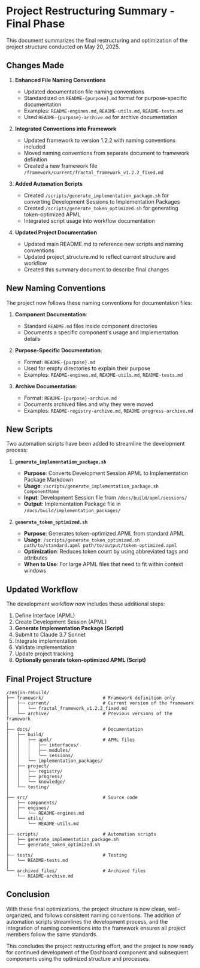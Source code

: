 # Project Restructuring Summary - Final Phase

This document summarizes the final restructuring and optimization of the project structure conducted on May 20, 2025.

## Changes Made

1. **Enhanced File Naming Conventions**
   - Updated documentation file naming conventions
   - Standardized on `README-{purpose}.md` format for purpose-specific documentation
   - Examples: `README-engines.md`, `README-utils.md`, `README-tests.md`
   - Used `README-{purpose}-archive.md` for archive documentation

2. **Integrated Conventions into Framework**
   - Updated framework to version 1.2.2 with naming conventions included
   - Moved naming conventions from separate document to framework definition
   - Created a new framework file `/framework/current/fractal_framework_v1.2.2_fixed.md`

3. **Added Automation Scripts**
   - Created `/scripts/generate_implementation_package.sh` for converting Development Sessions to Implementation Packages
   - Created `/scripts/generate_token_optimized.sh` for generating token-optimized APML
   - Integrated script usage into workflow documentation

4. **Updated Project Documentation**
   - Updated main README.md to reference new scripts and naming conventions
   - Updated project_structure.md to reflect current structure and workflow
   - Created this summary document to describe final changes

## New Naming Conventions

The project now follows these naming conventions for documentation files:

1. **Component Documentation**: 
   - Standard `README.md` files inside component directories
   - Documents a specific component's usage and implementation details

2. **Purpose-Specific Documentation**:
   - Format: `README-{purpose}.md`
   - Used for empty directories to explain their purpose
   - Examples: `README-engines.md`, `README-utils.md`, `README-tests.md`

3. **Archive Documentation**:
   - Format: `README-{purpose}-archive.md`
   - Documents archived files and why they were moved
   - Examples: `README-registry-archive.md`, `README-progress-archive.md`

## New Scripts

Two automation scripts have been added to streamline the development process:

1. **`generate_implementation_package.sh`**
   - **Purpose**: Converts Development Session APML to Implementation Package Markdown
   - **Usage**: `/scripts/generate_implementation_package.sh ComponentName`
   - **Input**: Development Session file from `/docs/build/apml/sessions/`
   - **Output**: Implementation Package file in `/docs/build/implementation_packages/`

2. **`generate_token_optimized.sh`**
   - **Purpose**: Generates token-optimized APML from standard APML
   - **Usage**: `/scripts/generate_token_optimized.sh path/to/standard.apml path/to/output/token-optimized.apml`
   - **Optimization**: Reduces token count by using abbreviated tags and attributes
   - **When to Use**: For large APML files that need to fit within context windows

## Updated Workflow

The development workflow now includes these additional steps:

1. Define Interface (APML)
2. Create Development Session (APML)
3. **Generate Implementation Package (Script)**
4. Submit to Claude 3.7 Sonnet
5. Integrate implementation
6. Validate implementation
7. Update project tracking
8. **Optionally generate token-optimized APML (Script)**

## Final Project Structure

```
/zenjin-rebuild/
├── framework/                      # Framework definition only
│   ├── current/                    # Current version of the framework
│   │   └── fractal_framework_v1.2.2_fixed.md
│   └── archive/                    # Previous versions of the framework
│
├── docs/                           # Documentation
│   ├── build/
│   │   ├── apml/                   # APML files
│   │   │   ├── interfaces/
│   │   │   ├── modules/
│   │   │   └── sessions/
│   │   └── implementation_packages/
│   ├── project/
│   │   ├── registry/
│   │   ├── progress/
│   │   └── knowledge/
│   └── testing/
│
├── src/                            # Source code
│   ├── components/
│   ├── engines/
│   │   └── README-engines.md
│   └── utils/
│       └── README-utils.md
│
├── scripts/                        # Automation scripts
│   ├── generate_implementation_package.sh
│   └── generate_token_optimized.sh
│
├── tests/                          # Testing
│   └── README-tests.md
│
└── archived_files/                 # Archived files
    └── README-archive.md
```

## Conclusion

With these final optimizations, the project structure is now clean, well-organized, and follows consistent naming conventions. The addition of automation scripts streamlines the development process, and the integration of naming conventions into the framework ensures all project members follow the same standards.

This concludes the project restructuring effort, and the project is now ready for continued development of the Dashboard component and subsequent components using the optimized structure and processes.